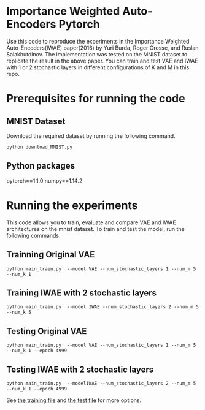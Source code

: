 # Importance Weighted Auto-Encoders Pytorch

Use this code to reproduce the experiments in the Importance Weighted Auto-Encoders(IWAE) paper(2016) by Yuri Burda, Roger Grosse, and Ruslan Salakhutdinov. The implementation was tested on the MNIST dataset to replicate the result in the above paper. You can train and test VAE and IWAE with 1 or 2 stochastic layers in different configurations of K and M in this repo. 

# Prerequisites for running the code
## MNIST Dataset
Download the required dataset by running the following command. 
```
python download_MNIST.py
```
## Python packages
pytorch==1.1.0 numpy==1.14.2

# Running the experiments
This code allows you to train, evaluate and compare VAE and IWAE architectures on the mnist dataset. To train and test the model, run the following commands.
## Trainning Original VAE
```
python main_train.py  --model VAE --num_stochastic_layers 1 --num_m 5 --num_k 1
```
## Training IWAE with 2 stochastic layers
```
python main_train.py  --model IWAE --num_stochastic_layers 2 --num_m 5 --num_k 5
```
## Testing Original VAE
```
python main_train.py  --model VAE --num_stochastic_layers 1 --num_m 5 --num_k 1 --epoch 4999
```
## Testing IWAE with 2 stochastic layers
```
python main_train.py  --modelIWAE --num_stochastic_layers 2 --num_m 5 --num_k 1 --epoch 4999
```
See [the training file](https://github.com/ShwanMario/IWAE/blob/master/Importance_Weighted_Autoencoders-master/MNIST/script/main_train.py) and [the test file](https://github.com/ShwanMario/IWAE/blob/master/Importance_Weighted_Autoencoders-master/MNIST/script/main_test.py) for more options.
